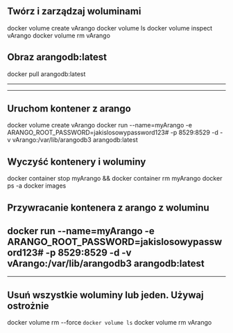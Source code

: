 ## Twórz i zarządzaj woluminami
docker volume create vArango
docker volume ls
docker volume inspect vArango
docker volume rm vArango

## Obraz arangodb:latest
docker pull arangodb:latest


---------------------------------------------
---------------------------------------------
## Uruchom kontener z arango 
docker volume create vArango
docker run --name=myArango -e ARANGO_ROOT_PASSWORD=jakislosowypassword123# -p 8529:8529 -d -v vArango:/var/lib/arangodb3 arangodb:latest

## Wyczyść kontenery i woluminy
docker container stop myArango && docker container rm myArango 
docker ps -a
docker images

## Przywracanie kontenera z arango z woluminu
docker run --name=myArango -e ARANGO_ROOT_PASSWORD=jakislosowypassword123# -p 8529:8529 -d -v vArango:/var/lib/arangodb3 arangodb:latest
---------------------------------------------
---------------------------------------------


## Usuń wszystkie woluminy lub jeden. Używaj ostrożnie
docker volume rm --force `docker volume ls`
docker volume rm vArango



